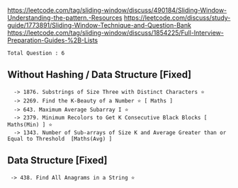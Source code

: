 https://leetcode.com/tag/sliding-window/discuss/490184/Sliding-Window-Understanding-the-pattern.-Resources
https://leetcode.com/discuss/study-guide/1773891/Sliding-Window-Technique-and-Question-Bank
https://leetcode.com/tag/sliding-window/discuss/1854225/Full-Interview-Preparation-Guides-%2B-Lists




`Total Question : 6`


## Without Hashing / Data Structure [Fixed]

```
  -> 1876. Substrings of Size Three with Distinct Characters ⭐
  -> 2269. Find the K-Beauty of a Number ⭐ [ Maths ]
  -> 643. Maximum Average Subarray I ⭐
  -> 2379. Minimum Recolors to Get K Consecutive Black Blocks [ Maths(Min) ] ⭐
  -> 1343. Number of Sub-arrays of Size K and Average Greater than or Equal to Threshold  [Maths(Avg) ]
```



##  Data Structure [Fixed]

```
 -> 438. Find All Anagrams in a String ⭐
```








